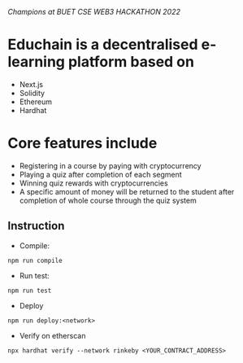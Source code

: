 *Champions at BUET CSE WEB3 HACKATHON 2022*

# Educhain is a decentralised e-learning platform based on
- Next.js
- Solidity
- Ethereum
- Hardhat
# Core features include 
- Registering in a course by paying with cryptocurrency
- Playing a quiz after completion of each segment
- Winning quiz rewards with cryptocurrencies
- A specific amount of money will be returned to the student after completion of whole course through the quiz system

## Instruction
- Compile:
```
npm run compile
```
- Run test:
```
npm run test
```
- Deploy
```
npm run deploy:<network>
```
- Verify on etherscan
```
npx hardhat verify --network rinkeby <YOUR_CONTRACT_ADDRESS>
```

